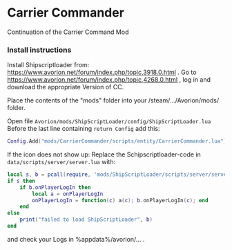 # Carrier Commander
Continuation of the Carrier Command Mod

### Install instructions
Install Shipscriptloader from: https://www.avorion.net/forum/index.php/topic,3918.0.html .
Go to https://www.avorion.net/forum/index.php/topic,4268.0.html , log in and download the appropriate Version of CC.

Place the contents of the "mods" folder into your /steam/.../Avorion/mods/ folder.

Open file `Avorion/mods/ShipScriptLoader/config/ShipScriptLoader.lua`
Before the last line containing `return Config` add this:
```LUA
Config.Add("mods/CarrierCommander/scripts/entity/CarrierCommander.lua")
```

If the icon does not show up:
Replace the Schipscriptloader-code in `data/scripts/server/server.lua` with:
```LUA
local s, b = pcall(require, 'mods/ShipScriptLoader/scripts/server/server')
if s then
    if b.onPlayerLogIn then
        local a = onPlayerLogIn
        onPlayerLogIn = function(c) a(c); b.onPlayerLogIn(c); end
    end
else
    print("failed to load ShipScriptLoader", b)
end
```
and check your Logs in %appdata%/avorion/... .
